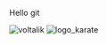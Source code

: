 Hello git

![voltalik](https://github.com/user-attachments/assets/2c3734de-ea93-4ebc-bee7-cd7afb1359e5)
![logo_karate](https://github.com/user-attachments/assets/e44544e3-45d1-4c2f-b4cd-a51b55eb5e0b)
